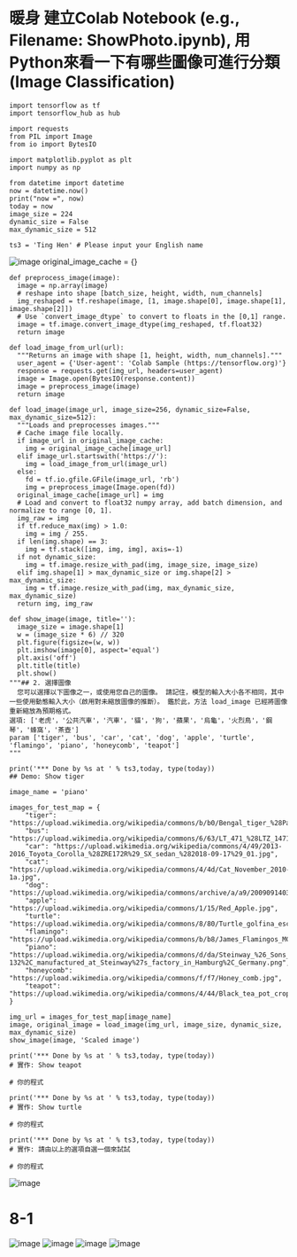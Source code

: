 # 暖身 建立Colab Notebook (e.g., Filename: ShowPhoto.ipynb), 用Python來看一下有哪些圖像可進行分類 (Image Classification)
````Phython
import tensorflow as tf
import tensorflow_hub as hub

import requests
from PIL import Image
from io import BytesIO

import matplotlib.pyplot as plt
import numpy as np

from datetime import datetime
now = datetime.now()
print("now =", now)
today = now
image_size = 224
dynamic_size = False
max_dynamic_size = 512

ts3 = 'Ting Hen' # Please input your English name
````


![image](https://user-images.githubusercontent.com/89329219/141666001-959fc6cd-e7ab-40f4-8801-930f265a3448.png)
original_image_cache = {}

````Phython
def preprocess_image(image):
  image = np.array(image)
  # reshape into shape [batch_size, height, width, num_channels]
  img_reshaped = tf.reshape(image, [1, image.shape[0], image.shape[1], image.shape[2]])
  # Use `convert_image_dtype` to convert to floats in the [0,1] range.
  image = tf.image.convert_image_dtype(img_reshaped, tf.float32)
  return image

def load_image_from_url(url):
  """Returns an image with shape [1, height, width, num_channels]."""
  user_agent = {'User-agent': 'Colab Sample (https://tensorflow.org)'}
  response = requests.get(img_url, headers=user_agent)
  image = Image.open(BytesIO(response.content))
  image = preprocess_image(image)
  return image

def load_image(image_url, image_size=256, dynamic_size=False, max_dynamic_size=512):
  """Loads and preprocesses images."""
  # Cache image file locally.
  if image_url in original_image_cache:
    img = original_image_cache[image_url]
  elif image_url.startswith('https://'):
    img = load_image_from_url(image_url)
  else:
    fd = tf.io.gfile.GFile(image_url, 'rb')
    img = preprocess_image(Image.open(fd))
  original_image_cache[image_url] = img
  # Load and convert to float32 numpy array, add batch dimension, and normalize to range [0, 1].
  img_raw = img
  if tf.reduce_max(img) > 1.0:
    img = img / 255.
  if len(img.shape) == 3:
    img = tf.stack([img, img, img], axis=-1)
  if not dynamic_size:
    img = tf.image.resize_with_pad(img, image_size, image_size)
  elif img.shape[1] > max_dynamic_size or img.shape[2] > max_dynamic_size:
    img = tf.image.resize_with_pad(img, max_dynamic_size, max_dynamic_size)
  return img, img_raw

def show_image(image, title=''):
  image_size = image.shape[1]
  w = (image_size * 6) // 320
  plt.figure(figsize=(w, w))
  plt.imshow(image[0], aspect='equal')
  plt.axis('off')
  plt.title(title)
  plt.show()
"""## 2. 選擇圖像
  您可以選擇以下圖像之一，或使用您自己的圖像。 請記住，模型的輸入大小各不相同，其中一些使用動態輸入大小（啟用對未縮放圖像的推斷）。 鑑於此，方法 load_image 已經將圖像重新縮放為預期格式。
選項: ['老虎'，'公共汽車'，'汽車'，'貓'，'狗'，'蘋果'，'烏龜'，'火烈鳥'，'鋼琴'，'蜂窩'，'茶壺']
param ['tiger', 'bus', 'car', 'cat', 'dog', 'apple', 'turtle', 'flamingo', 'piano', 'honeycomb', 'teapot']
"""

print('*** Done by %s at ' % ts3,today, type(today))
## Demo: Show tiger

image_name = 'piano' 

images_for_test_map = {
    "tiger": "https://upload.wikimedia.org/wikipedia/commons/b/b0/Bengal_tiger_%28Panthera_tigris_tigris%29_female_3_crop.jpg",
    "bus": "https://upload.wikimedia.org/wikipedia/commons/6/63/LT_471_%28LTZ_1471%29_Arriva_London_New_Routemaster_%2819522859218%29.jpg",
    "car": "https://upload.wikimedia.org/wikipedia/commons/4/49/2013-2016_Toyota_Corolla_%28ZRE172R%29_SX_sedan_%282018-09-17%29_01.jpg",
    "cat": "https://upload.wikimedia.org/wikipedia/commons/4/4d/Cat_November_2010-1a.jpg",
    "dog": "https://upload.wikimedia.org/wikipedia/commons/archive/a/a9/20090914031557%21Saluki_dog_breed.jpg",
    "apple": "https://upload.wikimedia.org/wikipedia/commons/1/15/Red_Apple.jpg",
    "turtle": "https://upload.wikimedia.org/wikipedia/commons/8/80/Turtle_golfina_escobilla_oaxaca_mexico_claudio_giovenzana_2010.jpg",
    "flamingo": "https://upload.wikimedia.org/wikipedia/commons/b/b8/James_Flamingos_MC.jpg",
    "piano": "https://upload.wikimedia.org/wikipedia/commons/d/da/Steinway_%26_Sons_upright_piano%2C_model_K-132%2C_manufactured_at_Steinway%27s_factory_in_Hamburg%2C_Germany.png",
    "honeycomb": "https://upload.wikimedia.org/wikipedia/commons/f/f7/Honey_comb.jpg",
    "teapot": "https://upload.wikimedia.org/wikipedia/commons/4/44/Black_tea_pot_cropped.jpg",
}

img_url = images_for_test_map[image_name]
image, original_image = load_image(img_url, image_size, dynamic_size, max_dynamic_size)
show_image(image, 'Scaled image')

print('*** Done by %s at ' % ts3,today, type(today))
# 實作: Show teapot

# 你的程式

print('*** Done by %s at ' % ts3,today, type(today))
# 實作: Show turtle

# 你的程式

print('*** Done by %s at ' % ts3,today, type(today))
# 實作: 請由以上的選項自選一個來試試

# 你的程式
````
![image](https://user-images.githubusercontent.com/89329219/141666043-690daa13-cafb-43df-9a69-cb1e73c905e6.png)


# 8-1
![image](https://user-images.githubusercontent.com/89329219/141667213-f2a6ddfd-9e42-403f-8076-5fb1a74950e8.png)
![image](https://user-images.githubusercontent.com/89329219/141667223-de1a4e3b-f702-41cd-b308-1dc1d5460e99.png)
![image](https://user-images.githubusercontent.com/89329219/141667237-31a496c5-5976-4642-8d52-2e1e2097f1bf.png)
![image](https://user-images.githubusercontent.com/89329219/141667266-d9d4d9e2-ff50-4871-a259-df4ce6560b77.png)
